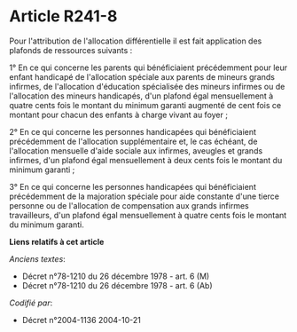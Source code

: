 # Article R241-8

Pour l'attribution de l'allocation différentielle il est fait application des plafonds de ressources suivants :

1° En ce qui concerne les parents qui bénéficiaient précédemment pour leur enfant handicapé de l'allocation spéciale aux
parents de mineurs grands infirmes, de l'allocation d'éducation spécialisée des mineurs infirmes ou de l'allocation des
mineurs handicapés, d'un plafond égal mensuellement à quatre cents fois le montant du minimum garanti augmenté de cent fois
ce montant pour chacun des enfants à charge vivant au foyer ;

2° En ce qui concerne les personnes handicapées qui bénéficiaient précédemment de l'allocation supplémentaire et, le cas
échéant, de l'allocation mensuelle d'aide sociale aux infirmes, aveugles et grands infirmes, d'un plafond égal mensuellement
à deux cents fois le montant du minimum garanti ;

3° En ce qui concerne les personnes handicapées qui bénéficiaient précédemment de la majoration spéciale pour aide constante
d'une tierce personne ou de l'allocation de compensation aux grands infirmes travailleurs, d'un plafond égal mensuellement à
quatre cents fois le montant du minimum garanti.

**Liens relatifs à cet article**

_Anciens textes_:

  - Décret n°78-1210 du 26 décembre 1978 - art. 6 (M)
  - Décret n°78-1210 du 26 décembre 1978 - art. 6 (Ab)

_Codifié par_:

  - Décret n°2004-1136 2004-10-21
